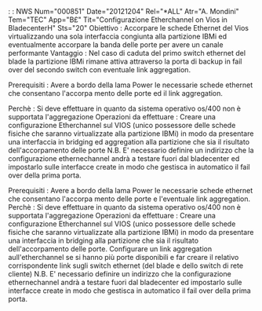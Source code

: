  :  : NWS Num="000851" Date="20121204" Rel="*ALL" Atr="A. Mondini" Tem="TEC" App="B£" Tit="Configurazione Etherchannel on Vios in BladecenterH" Sts="20"
Obiettivo :  Accorpare le schede Ethernet del Vios virtualizzando una sola interfaccia congiunta alla
partizione IBMi ed eventualmente accorpare la banda delle porte per avere un canale performante 
Vantaggio :  Nel caso di caduta del primo switch ethernet del blade la partizione IBMi rimane attiva
attraverso la porta di backup in fail over del secondo switch con eventuale link aggregation.

Prerequisiti :  Avere a bordo della lama Power le necessarie schede ethernet che consentano l'accorpa
mento delle porte ed il link aggregation.

Perchè :  Si deve effettuare in quanto da sistema operativo os/400 non è supportata l'aggregazione Operazioni da effettuare :  Creare una configurazione Etherchannel sul VIOS (unico possessore delle schede fisiche che saranno virtualizzate alla partizione IBMi) in modo da presentare una interfaccia
in bridging ed aggregation alla partizione che sia il risultato dell'accorpamento delle porte 
N.B. E' necessario definire un indirizzo che la configurazione ethernechannel andrà a testare fuori
dal bladecenter ed impostarlo sulle interfacce create in modo che gestisca in automatico il fail over della prima porta.

Prerequisiti :  Avere a bordo della lama Power le necessarie schede ethernet che consentano l'accorpa
mento delle porte e l'eventuale link aggregation.
Perchè :  Si deve effettuare in quanto da sistema operativo os/400 non è supportata l'aggregazione Operazioni da effettuare :  Creare una configurazione Etherchannel sul VIOS (unico possessore delle schede fisiche che saranno virtualizzate alla partizione IBMi) in modo da presentare una interfaccia
in bridging alla partizione che sia il risultato dell'accorpamento delle porte.
Configurare un link aggregation aull'etherchannel se si hanno più porte disponibili e far creare il relativo corrispondente link sugli switch ethernet (del blade e dello switch di rete cliente) N.B. E' necessario definire un indirizzo che la configurazione ethernechannel andrà a testare fuori
dal bladecenter ed impostarlo sulle interfacce create in modo che gestisca in automatico il fail over della prima porta.
